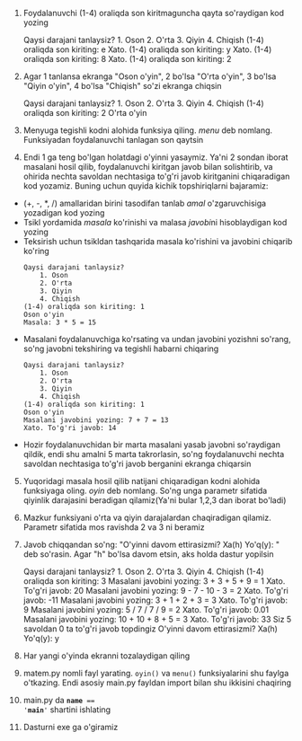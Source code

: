 1. Foydalanuvchi (1-4) oraliqda son kiritmaguncha qayta so'raydigan kod yozing

    
    Qaysi darajani tanlaysiz?
        1. Oson
        2. O'rta
        3. Qiyin
        4. Chiqish
    (1-4) oraliqda son kiriting: e
    Xato. (1-4) oraliqda son kiriting: y
    Xato. (1-4) oraliqda son kiriting: 8
    Xato. (1-4) oraliqda son kiriting: 2

2. Agar 1 tanlansa ekranga "Oson o'yin", 2 bo'lsa "O'rta o'yin", 3 bo'lsa "Qiyin o'yin", 4 bo'lsa "Chiqish" so'zi ekranga chiqsin


    Qaysi darajani tanlaysiz?
        1. Oson
        2. O'rta
        3. Qiyin
        4. Chiqish
    (1-4) oraliqda son kiriting: 2
    O'rta o'yin
3. Menyuga tegishli kodni alohida funksiya qiling. <i>menu</i> deb nomlang. Funksiyadan foydalanuvchi tanlagan son qaytsin
4. Endi 1 ga teng bo'lgan holatdagi o'yinni yasaymiz. Ya'ni 2 sondan iborat masalani hosil qilib, foydalanuvchi kiritgan javob bilan solishtirib, va ohirida nechta savoldan nechtasiga to'g'ri javob kiritganini chiqaradigan kod yozamiz. Buning uchun quyida kichik topshiriqlarni bajaramiz:
<ul>
<li>(+, -, *, /) amallaridan birini tasodifan tanlab <i>amal</i> o'zgaruvchisiga yozadigan kod yozing</li>
<li>Tsikl yordamida <i>masala</i> ko'rinishi va malasa <i>javobi</i>ni hisoblaydigan kod yozing</li>
<li>Teksirish uchun tsikldan tashqarida masala ko'rishini va javobini chiqarib ko'ring</li>

    
    Qaysi darajani tanlaysiz?
        1. Oson
        2. O'rta
        3. Qiyin
        4. Chiqish
    (1-4) oraliqda son kiriting: 1
    Oson o'yin
    Masala: 3 * 5 = 15
<li>Masalani foydalanuvchiga ko'rsating va undan javobini yozishni so'rang, so'ng javobni tekshiring va tegishli habarni chiqaring</li>

    Qaysi darajani tanlaysiz?
        1. Oson
        2. O'rta
        3. Qiyin
        4. Chiqish
    (1-4) oraliqda son kiriting: 1
    Oson o'yin
    Masalani javobini yozing: 7 + 7 = 13
    Xato. To'g'ri javob: 14
<li>Hozir foydalanuvchidan bir marta masalani yasab javobni so'raydigan qildik, endi shu amalni 5 marta takrorlasin, so'ng foydalanuvchi nechta savoldan nechtasiga to'g'ri javob berganini ekranga chiqarsin </li>
</ul>

5. Yuqoridagi masala hosil qilib natijani chiqaradigan kodni alohida funksiyaga oling. <i>oyin</i> deb nomlang. So'ng unga parametr sifatida qiyinlik darajasini beradigan qilamiz(Ya'ni bular 1,2,3 dan iborat bo'ladi) 

6. Mazkur funksiyani o'rta va qiyin darajalardan chaqiradigan qilamiz. Parametr sifatida mos ravishda 2 va 3 ni beramiz
7. Javob chiqqandan so'ng: "O'yinni davom ettirasizmi? Xa(h) Yo'q(y): " deb so'rasin. Agar "h" bo'lsa davom etsin, aks holda dastur yopilsin

    
    Qaysi darajani tanlaysiz?
            1. Oson
            2. O'rta
            3. Qiyin
            4. Chiqish
        (1-4) oraliqda son kiriting: 3
    Masalani javobini yozing: 3 + 3 + 5 + 9 = 1
    Xato. To'g'ri javob: 20
    Masalani javobini yozing: 9 - 7 - 10 - 3 = 2
    Xato. To'g'ri javob: -11
    Masalani javobini yozing: 3 + 1 + 2 + 3 = 3
    Xato. To'g'ri javob: 9
    Masalani javobini yozing: 5 / 7 / 7 / 9 = 2
    Xato. To'g'ri javob: 0.01
    Masalani javobini yozing: 10 + 10 + 8 + 5 = 3
    Xato. To'g'ri javob: 33
    Siz 5 savoldan 0 ta to'g'ri javob topdingiz
    O'yinni davom ettirasizmi? Xa(h) Yo'q(y): y
8. Har yangi o'yinda ekranni tozalaydigan qiling
9. matem.py nomli fayl yarating. <code>oyin()</code> va <code>menu()</code> funksiyalarini shu faylga o'tkazing. Endi asosiy main.py fayldan import bilan shu ikkisini chaqiring 
10. main.py da <code>__name__ == '__main__'</code> shartini ishlating
11. Dasturni exe ga o'giramiz
